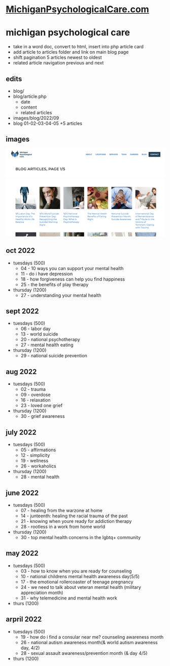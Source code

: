 # [MichiganPsychologicalCare.com](https://michiganpsychologicalcare.com/blog.php)

# michigan psychological care
- take in a word doc, convert to html, insert into php article card
- add article to articles folder and link on main blog page
- shift pagination 5 articles newest to oldest
- related article navigation previous and next

## edits
- blog/
- blog/article.php
    - date
    - content
    - related articles
- images/blog/2022/09
- blog 01-02-03-04-05 +5 articles

## images
![screenshot](./screenshot.png)

## oct 2022
- tuesdays (500)
    - 04 - 10 ways you can support your mental health
    - 11 - do i have depression
    - 18 - how forgiveness can help you find happiness
    - 25 - the benefits of play therapy
- thursday (1200)
    - 27 - understanding your mental health

## sept 2022
- tuesdays (500)
    - 06 - labor day
    - 13 - world suicide
    - 20 - national psychotherapy
    - 27 - mental health eating
- thursday (1200)
    - 29 - national suicide prevention

## aug 2022
- tuesdays (500)
    - 02 - trauma
    - 09 - overdose
    - 16 - relaxation
    - 23 - loved one grief
- thursday (1200)
    - 30 - grief awareness

## july 2022
- tuesdays (500)
    - 05 - affirmations
    - 12 - simplicity
    - 19 - wellness
    - 26 - workaholics
- thursday (1200)
    - 28 - mental health


## june 2022
- tuesdays (500)
    - 07 - healing from the warzone at home
    - 14 - junteenth: healing the racial trauma of the past
    - 21 - knowing when youre ready for addiction therapy
    - 28 - rootless in a work from home world
- thursday (1200)
    - 30 - top mental health concerns in the lgbtq+ community


## may 2022
- tuesdays (500)
    - 03 - how to know when you are ready for counseling
    - 10 - national childrens mental health awareness day(5/5)
    - 17 - the emotional rollercoaster of teenage pregnancy
    - 24 - we need to talk about veteran mental health (military appreciation month)
    - 31 - why telemedicine and mental health work
- thurs (1200)

## arpril 2022
- tuesdays (500)
    - 19 - how do i find a consular near me? counseling awareness month
    - 26 - national autism awareness month(& world autism awareness day, 4/2)
    - 28 - sexual assault awareness/prevention month (& day 4/5)
- thurs (1200)

